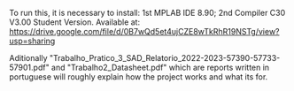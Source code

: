 To run this, it is necessary to install: 1st MPLAB IDE 8.90; 2nd Compiler C30 V3.00 Student Version.
Available at: https://drive.google.com/file/d/0B7wQd5et4ujCZE8wTkRhR19NSTg/view?usp=sharing

Aditionally "Trabalho_Pratico_3_SAD_Relatorio_2022-2023-57390-57733-57901.pdf" and "Trabalho2_Datasheet.pdf" which are reports written in portuguese will roughly explain how the project works and what its for.

